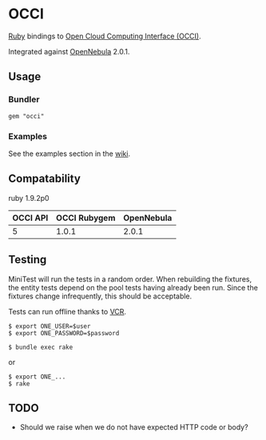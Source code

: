 # OCCI

[Ruby](http://www.ruby-lang.org/) bindings to [Open Cloud Computing Interface (OCCI)](http://www.opennebula.org/documentation:rel2.0:occidd).

Integrated against [OpenNebula](http://opennebula.org) 2.0.1.

## Usage

### Bundler

    gem "occi"

### Examples

See the examples section in the [wiki](http://github.com/retr0h/occi/wiki).

## Compatability

ruby 1.9.2p0

OCCI API|OCCI Rubygem|OpenNebula
--------|------------|----------
5       |1.0.1       |2.0.1

## Testing

MiniTest will run the tests in a random order.  When rebuilding the fixtures, the entity
tests depend on the pool tests having already been run.  Since the fixtures change infrequently,
this should be acceptable.

Tests can run offline thanks to [VCR](https://github.com/myronmarston/vcr).

    $ export ONE_USER=$user
    $ export ONE_PASSWORD=$password

    $ bundle exec rake

or

    $ export ONE_...
    $ rake

## TODO

* Should we raise when we do not have expected HTTP code or body?
